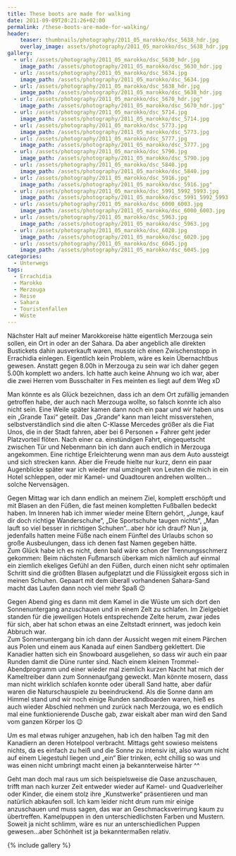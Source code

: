 ```yaml
---
title: These boots are made for walking
date: 2011-09-09T20:21:26+02:00
permalink: /these-boots-are-made-for-walking/
header:
    teaser: thumbnails/photography/2011_05_marokko/dsc_5638_hdr.jpg
    overlay_image: assets/photography/2011_05_marokko/dsc_5638_hdr.jpg
gallery:
  - url: /assets/photography/2011_05_marokko/dsc_5630_hdr.jpg
    image_path: /assets/photography/2011_05_marokko/dsc_5630_hdr.jpg
  - url: /assets/photography/2011_05_marokko/dsc_5634.jpg
    image_path: /assets/photography/2011_05_marokko/dsc_5634.jpg
  - url: /assets/photography/2011_05_marokko/dsc_5638_hdr.jpg
    image_path: /assets/photography/2011_05_marokko/dsc_5638_hdr.jpg
  - url: /assets/photography/2011_05_marokko/dsc_5670_hdr.jpg"
    image_path: /assets/photography/2011_05_marokko/dsc_5670_hdr.jpg"
  - url: /assets/photography/2011_05_marokko/dsc_5714.jpg
    image_path: /assets/photography/2011_05_marokko/dsc_5714.jpg
  - url: /assets/photography/2011_05_marokko/dsc_5773.jpg
    image_path: /assets/photography/2011_05_marokko/dsc_5773.jpg
  - url: /assets/photography/2011_05_marokko/dsc_5777.jpg
    image_path: /assets/photography/2011_05_marokko/dsc_5777.jpg
  - url: /assets/photography/2011_05_marokko/dsc_5790.jpg
    image_path: /assets/photography/2011_05_marokko/dsc_5790.jpg
  - url: /assets/photography/2011_05_marokko/dsc_5840.jpg
    image_path: /assets/photography/2011_05_marokko/dsc_5840.jpg
  - url: /assets/photography/2011_05_marokko/dsc_5916.jpg"
    image_path: /assets/photography/2011_05_marokko/dsc_5916.jpg"
  - url: /assets/photography/2011_05_marokko/dsc_5991_5992_5993.jpg
    image_path: /assets/photography/2011_05_marokko/dsc_5991_5992_5993.jpg
  - url: /assets/photography/2011_05_marokko/dsc_6000_6003.jpg
    image_path: /assets/photography/2011_05_marokko/dsc_6000_6003.jpg
  - url: /assets/photography/2011_05_marokko/dsc_5963.jpg
    image_path: /assets/photography/2011_05_marokko/dsc_5963.jpg
  - url: /assets/photography/2011_05_marokko/dsc_6020.jpg
    image_path: /assets/photography/2011_05_marokko/dsc_6020.jpg
  - url: /assets/photography/2011_05_marokko/dsc_6045.jpg
    image_path: /assets/photography/2011_05_marokko/dsc_6045.jpg
categories:
  - Unterwegs
tags:
  - Errachidia
  - Marokko
  - Merzouga
  - Reise
  - Sahara
  - Touristenfallen
  - Wüste
---
```

Nächster Halt auf meiner Marokkoreise hätte eigentlich Merzouga sein sollen, ein Ort in oder an der Sahara. 
Da aber angeblich alle direkten Bustickets dahin ausverkauft waren, musste ich einen Zwischenstopp in Errachidia einlegen. 
Eigentlich kein Problem, wäre es kein Übernachtbus gewesen. Anstatt gegen 8.00h in Merzouga zu sein war ich daher gegen 5.00h komplett wo anders. 
Ich hatte auch keine Ahnung wo ich war, aber die zwei Herren vom Busschalter in Fes meinten es liegt auf dem Weg xD  
  
Man könnte es als Glück bezeichnen, dass ich an dem Ort zufällig jemanden getroffen habe, der auch nach Merzouga wollte, 
so falsch konnte ich also nicht sein. Eine Weile später kamen dann noch ein paar und wir haben uns ein „Grande Taxi“ geteilt. 
Das „Grande“ kann man leicht missverstehen, selbstverständlich sind die alten C-Klasse Mercedes größer als die Fiat Unos, 
die in der Stadt fahren, aber bei 6 Personen + Fahrer geht jeder Platzvorteil flöten. Nach einer ca. einstündigen Fahrt, 
eingequetscht zwischen Tür und Nebenmann bin ich dann auch endlich in Merzouga angekommen. 
Eine richtige Erleichterung wenn man aus dem Auto aussteigt und sich strecken kann. 
Aber die Freude hielte nur kurz, denn ein paar Augenblicke später war ich wieder mal umzingelt von Leuten die mich in ein Hotel schleppen, 
oder mir Kamel- und Quadtouren andrehen wollten&#8230;solche Nervensägen.

Gegen Mittag war ich dann endlich an meinem Ziel, komplett erschöpft und mit Blasen an den Füßen, 
die fast meinen kompletten Fußballen bedeckt haben. Im Inneren hab ich immer wieder meine Eltern gehört, „Junge, kauf dir doch richtige Wanderschuhe“, 
„Die Sportschuhe taugen nichts“, „Man lauft so viel besser in richtigen Schuhen“…aber hör ich drauf? 
Nun ja, jedenfalls hatten meine Füße nach einem Fünftel des Urlaubs schon so große Ausbeulungen, dass ich denen fast Namen gegeben hätte.  
Zum Glück habe ich es nicht, denn bald wäre schon der Trennungsschmerz gekommen: 
Beim nächsten Fußmarsch überkam mich nämlich auf einmal ein ziemlich ekeliges Gefühl an den Füßen, 
durch einen nicht sehr optimalen Schritt sind die größten Blasen aufgeplatzt und die Flüssigkeit ergoss sich in meinen Schuhen. 
Gepaart mit dem überall vorhandenen Sahara-Sand macht das Laufen dann noch viel mehr Spaß 😉

Gegen Abend ging es dann mit dem Kamel in die Wüste um sich dort den Sonnenuntergang anzuschauen und in einem Zelt zu schlafen. 
Im Zielgebiet standen für die jeweiligen Hotels entsprechende Zelte herum, zwar jedes für sich, aber hat schon etwas an eine Zeltstadt erinnert, 
was jedoch kein Abbruch war.  
Zum Sonnenuntergang bin ich dann der Aussicht wegen mit einem Pärchen aus Polen und einem aus Kanada auf einen Sandberg geklettert. 
Die Kanadier hatten sich ein Snowboard ausgeliehen, so dass wir auch ein paar Runden damit die Düne runter sind. 
Nach einem kleinen Trommel-Abendprogramm und einer wieder mal ziemlich kurzen Nacht hat mich der Kameltreiber dann zum Sonnenaufgang geweckt. 
Man könnte mosern, dass man nicht wirklich schlafen konnte oder überall Sand hatte, aber dafür waren die Naturschauspiele zu beeindruckend. 
Als die Sonne dann am Himmel stand und wir noch einige Runden sandboarden waren, hieß es auch wieder Abschied nehmen und zurück nach Merzouga, 
wo es endlich mal eine funktionierende Dusche gab, zwar eiskalt aber man wird den Sand vom ganzen Körper los 😉  

Um es mal etwas ruhiger anzugehen, hab ich den halben Tag mit den Kanadiern an deren Hotelpool verbracht. Mittags geht sowieso meistens nichts, 
da es einfach zu heiß und die Sonne zu intensiv ist, also warum nicht auf einem Liegestuhl liegen und „ein“ Bier trinken, 
echt chillig so was und was einen nicht umbringt macht einen ja bekannterweise härter ^^

Geht man doch mal raus um sich beispielsweise die Oase anzuschauen, trifft man nach kurzer Zeit entweder wieder auf Kamel- und Quadverleiher oder Kinder, 
die einem stolz ihre „Kunstwerke“ präsentieren und man natürlich abkaufen soll. Ich kam leider nicht drum rum mir einige anzuschauen und muss sagen, 
das war an Geschmacksverirrung kaum zu übertreffen. Kamelpuppen in den unterschiedlichsten Farben und Mustern. 
Soweit ja nicht schlimm, wäre es nur an unterschiedlichen Puppen gewesen…aber Schönheit ist ja bekanntermaßen relativ.

{% include gallery %}
